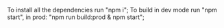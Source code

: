 To install all the dependencies run "npm i";
To build in dev mode run "npm start", in prod: "npm run build:prod & npm start";
